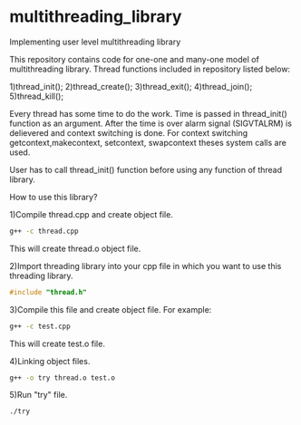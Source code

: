 # multithreading_library
Implementing user level multithreading library

This repository contains code for one-one and many-one model of multithreading library.
Thread functions included in repository listed below:

1)thread_init();
2)thread_create();
3)thread_exit();
4)thread_join();
5)thread_kill();

Every thread has some time to do the work. Time is passed in thread_init() function as an argument.
After the time is over alarm signal (SIGVTALRM) is delievered and context switching is done.
For context switching getcontext,makecontext, setcontext, swapcontext theses system calls are used.

User has to call thread_init() function before using any function of thread library.

How to use this library?

1)Compile thread.cpp and create object file.
```bash
g++ -c thread.cpp
```
This will create thread.o object file.

2)Import threading library into your cpp file in which you want to use this threading library.
```c
#include "thread.h"
```

3)Compile this file and create object file.
For example:
```bash
g++ -c test.cpp
```
This will create test.o file.

4)Linking object files.
```bash
g++ -o try thread.o test.o 
```

5)Run "try" file.
```bash
./try
```

